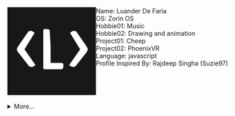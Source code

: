 <img src="L.png" align="left" width="200px"/>
Name: Luander De Faria
<br>
OS: Zorin OS
<br>
Hobbie01: Music
<br>
Hobbie02: Drawing and animation
<br>
Project01: Cheep
<br>
Project02: PhoenixVR
<br>
Language: javascript
<br>
Profile Inspired By: Rajdeep Singha (Suzie97)


<br clear="left"/>
<br>

<details>
<summary>More...</summary>
<h1 align="center"><img src="https://media.giphy.com/media/hvRJCLFzcasrR4ia7z/giphy.gif" width="25px">Hi my name is Luander</h1></img>

<h3 align="center">Student in Alura</h3>

<p align="center">
  <a href="https://github-readme-stats.vercel.app/api?username=LuanderFarias&show_icons=true&include_all_commits=true&count_private=true&theme=tokyonight">
    <img
      align="center"
      height="150em"
      src="https://github-readme-stats.vercel.app/api?username=LuanderFarias&show_icons=true&theme=tokyonight"
    />
  </a>
  <a href="https://github-readme-stats.vercel.app/api/top-langs/?username=LuanderFarias&show_icons=true&layout=compact&theme=tokyonight">
    <img
      align="center"
      height="150em"
      src="https://github-readme-stats.vercel.app/api/top-langs/?username=LuanderFarias&show_icons=true&layout=compact&theme=tokyonight"
    />
  </a>
</p>
  
<h3 align="center">Tools And Languages</h3>

<p align="center">
   <a href="https://code.visualstudio.com/">
      <img src="https://cdn.jsdelivr.net/gh/devicons/devicon/icons/vscode/vscode-original.svg" alt="vscode" width="40" height="40"/>
   </a>
   <a href="https://developer.mozilla.org/pt-BR/docs/Web/HTML">
      <img src="https://cdn.jsdelivr.net/gh/devicons/devicon/icons/html5/html5-plain.svg" alt="html5" width="40" height="40"/>
   </a>
   <a href="https://developer.mozilla.org/pt-BR/docs/Web/CSS">
      <img src="https://cdn.jsdelivr.net/gh/devicons/devicon/icons/css3/css3-plain.svg" alt="css3" width="40" height="40"/>
   </a>
   <a href="https://developer.mozilla.org/en-US/docs/Web/JavaScript">
      <img src="https://cdn.jsdelivr.net/gh/devicons/devicon/icons/javascript/javascript-original.svg" alt="javascript" width="40" height="40"/>
   </a>
   <a href="https://nextjs.org/">
      <img src="https://cdn.jsdelivr.net/gh/devicons/devicon/icons/nextjs/nextjs-line.svg" alt="nextjs" width="40" height="40"/>
   </a>
   <a href="https://nodejs.org">
      <img src="https://cdn.jsdelivr.net/gh/devicons/devicon/icons/nodejs/nodejs-original.svg" alt="nodejs" width="40" height="40"/>
   </a>
   <a href="https://www.electronjs.org/">
      <img src="https://cdn.jsdelivr.net/gh/devicons/devicon/icons/electron/electron-original.svg" alt="html5" width="40" height="40"/>
   </a>
</p>

<h3 align="center">Working on:</h3>

<p align="center">
  <a href="https://github.com/LuanderFarias/Cheep">
    <img
      align="center"
      height="120em"
      src="https://github-readme-stats.vercel.app/api/pin/?username=LuanderFarias&repo=Cheep&theme=tokyonight">
    </img>
  </a>
  <a href="https://github.com/LuanderFarias/PhoenixVR">
    <img
      align="center"
      height="120em"
      src="https://github-readme-stats.vercel.app/api/pin/?username=LuanderFarias&repo=PhoenixVR&theme=tokyonight"
    </img>
  </a>
</p>

<h3 align="center">About me:</h3>

<p align="center">
  <a href="https://instagram.com/luanderfarias/">
    <img
      align="center"
      src="https://img.shields.io/badge/Instagram-E4405F?style=for-the-badge&logo=instagram&logoColor=white"
    />
  </a>
  <a href="https://twitter.com/LuanderFarias">
    <img
      align="center"
      src="https://img.shields.io/badge/Twitter-1DA1F2?style=for-the-badge&logo=twitter&logoColor=white"
    />
  </a>
  <a href="https://discord.gg/ZP7fGys">
    <img
      align="center"
      src="https://img.shields.io/badge/Discord-7289DA?style=for-the-badge&logo=discord&logoColor=white&link=https://discord.gg/ZP7fGys">
  </a>
  <a href="https://www.linkedin.com/in/luander-de-faria-474269205/">
    <img
         align="center"
         src="https://img.shields.io/badge/LinkedIn-0077B5?style=for-the-badge&logo=linkedin&logoColor=white"
  </a>
  <a href="https://www.youtube.com/channel/UC-gZiNTB58C1APIyp15cqxA">
    <img
      align="center"
      src="https://img.shields.io/badge/YouTube-FF0000?style=for-the-badge&logo=youtube&logoColor=white"
    />
  </a>
</p>
<p align="center">＠LuanderFarias</p>

<details>
<summary>Commit Snake :3</summary>
<p align="center">
      <h3 align="center">Github Commit Snake :3<h3>
      <img src="https://github.com/LuanderFarias/LuanderFarias/blob/output/github-contribution-grid-snake.svg">
</p>
</details>
</details>

